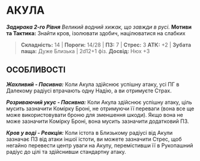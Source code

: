 ﻿# АКУЛА

***Задирака 2-го Рівня***
*Великий водний хижак, що завжди в русі.*
**Мотиви та Тактика:** Знайти кров, ізолювати здобич, націлюватися на слабких

> **Складність:** 14 | **Пороги:** 14/28 | **ПЗ:** 7 | **Стрес:** 3
> **АТК:** +2 | **Зубата паща:** Дуже Близька | 2d12+1 фіз.
> **Досвід:** Нюх +3

## ОСОБЛИВОСТІ

***Жахливий - Пасивна:*** Коли Акула здійснює успішну атаку, усі ПГ в Далекому радіусі втрачають одну Надію, а ви отримуєте Страх.

***Розриваючий укус - Пасивна:*** Коли Акула здійснює успішну атаку, ціль мусить зазначити Комірку Броні, не отримуючи її переваги (вона все ще може використовувати броню для зменшення шкоди). Якщо вона не може зазначити Комірку Броні, вона мусить зазначити додатковий ПЗ.

***Кров у воді - Реакція:*** Коли істота в Близькому радіусі від Акули зазначає ПЗ від атаки іншої істоти, ви можете зазначити Стрес, щоб негайно перевести центр уваги на Акулу, перемістивши її в Рукопашний радіус до цілі та здійснивши стандартну атаку.